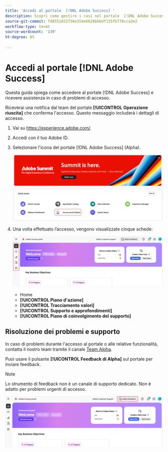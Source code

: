 ```yaml
---
title: 'Accedi al portale  [!DNL Adobe Success] '
description: Scopri come gestire i casi nel portale  [!DNL Adobe Success] .
source-git-commit: fd8552d22f38e354e6620bbbdf135fb770cca3e2
workflow-type: tm+mt
source-wordcount: '139'
ht-degree: 0%

---
```


# Accedi al portale [!DNL Adobe Success]

Questa guida spiega come accedere al portale [!DNL Adobe Success] e ricevere assistenza in caso di problemi di accesso.

Riceverai una notifica dal team del portale **[!UICONTROL Operazione riuscita]** che conferma l&#39;accesso. Questo messaggio includerà i dettagli di accesso.

1. Vai su https://experience.adobe.com/.
1. Accedi con il tuo Adobe ID.
1. Selezionare l&#39;icona del portale [!DNL Adobe Success] (Alpha).

   ![alpha-success-portal-alpha](assets/alpha-success-portal-alpha.png)



1. Una volta effettuato l’accesso, vengono visualizzate cinque schede:

   ![adobe-success-portal-tabs](assets/adobe-success-portal-tabs.png)


   * Home
   * **[!UICONTROL Piano d&#39;azione]**
   * **[!UICONTROL Tracciamento valori]**
   * **[!UICONTROL Supporto e approfondimenti]**
   * **[!UICONTROL Piano di coinvolgimento del supporto]**

## Risoluzione dei problemi e supporto

In caso di problemi durante l&#39;accesso al portale o alle relative funzionalità, contatta il nostro team tramite il canale [Team Alpha](https://teams.microsoft.com/l/channel/19:h-GcuAZs9uF05rervqTdx2U27ohYINuRUIfbMte9B-U1@thread.tacv2/General?groupId=02b87789-3475-47e4-94c1-0981f63ae89f&tenantId=fa7b1b5a-7b34-4387-94ae-d2c178decee1).   

Puoi usare il pulsante **[!UICONTROL Feedback di Alpha]** sul portale per inviare feedback.

>[!NOTE]
>
>Lo strumento di feedback non è un canale di supporto dedicato. Non è adatto per problemi urgenti di accesso.

![adobe-success-portal-home](assets/adobe-success-portal-home.png)


